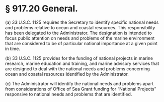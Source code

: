 # § 917.20   General.

(a) 33 U.S.C. 1125 requires the Secretary to identify specific national needs and problems relative to ocean and coastal resources. This responsibility has been delegated to the Administrator. The designation is intended to focus public attention on needs and problems of the marine environment that are considered to be of particular national importance at a given point in time.


(b) 33 U.S.C. 1125 provides for the funding of national projects in marine research, marine education and training, and marine advisory services that are designed to deal with the national needs and problems concerning ocean and coastal resources identified by the Administrator. 


(c) The Administrator will identify the national needs and problems apart from considerations of Office of Sea Grant funding for “National Projects” responsive to national needs and problems that are identified.




